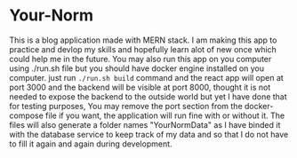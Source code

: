# Your-Norm

This is a blog application made with MERN stack. I am making this app to practice and devlop my skills and hopefully learn alot of new once which could help me in the future. You may also run this app on you computer using ./run.sh file but you should have docker engine installed on you computer. just run `./run.sh build` command and the react app will open at port 3000 and the backend will be visible at port 8000, thought it is not needed to expose the backend to the outside world but yet I have done that for testing purposes, You may remove the port section from the docker-compose file if you want, the application will run fine with or without it. The files will also generate a folder names "YourNormData" as I have binded it with the database service to keep track of my data and so that I do not have to fill it again and again during development.
